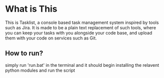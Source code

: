 # What is This
This is Tasklist, a console based task management system inspired by tools such as Jira. It is made to be a plain text replacement of such tools, where you can keep your tasks with you alongside your code base, and upload them with your code on services such as Git.

## How to run?
simply run 'run.bat' in the terminal and it should begin installing the relavent python modules and run the script